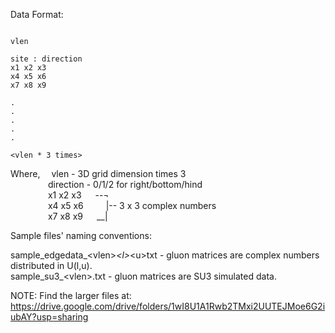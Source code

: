 Data Format:

```

vlen

site : direction
x1 x2 x3
x4 x5 x6
x7 x8 x9

.
.
.
.
.

<vlen * 3 times>

```

Where,&emsp; vlen		- 3D grid dimension times 3 <br />
&emsp;&emsp;&emsp;&emsp; direction	- 0/1/2 for right/bottom/hind <br />
&emsp;&emsp;&emsp;&emsp; x1 x2 x3 &emsp; --¬ <br />
&emsp;&emsp;&emsp;&emsp; x4 x5 x6 &emsp;&emsp; |-- 3 x 3 complex numbers <br />
&emsp;&emsp;&emsp;&emsp; x7 x8 x9 &emsp; __|<br />

Sample files' naming conventions: <br />

sample_edgedata_\<vlen\>_\<l\>_\<u\>txt	- gluon matrices are complex numbers distributed in U(l,u).<br />
sample_su3_\<vlen\>.txt			- gluon matrices are SU3 simulated data.<br />

NOTE: 
Find the larger files at: https://drive.google.com/drive/folders/1wI8U1A1Rwb2TMxi2UUTEJMoe6G2iubAY?usp=sharing

